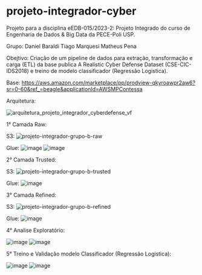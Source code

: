 # projeto-integrador-cyber
Projeto para a disciplina eEDB-015/2023-2: Projeto Integrado do curso de Engenharia de Dados &amp; Big Data da PECE-Poli USP.

Grupo:
Daniel Baraldi
Tiago Marquesi
Matheus Pena

Obejtivo:
Criação de um pipeline de dados para extração, transformação e carga (ETL) da base publica A Realistic Cyber Defense Dataset (CSE-CIC-IDS2018) e treino de modelo classificador (Regressão Logistica). 

Base: https://aws.amazon.com/marketplace/pp/prodview-qkyroawpr2aw6?sr=0-60&ref_=beagle&applicationId=AWSMPContessa

Arquitetura:

![arquitetura_projeto_integrador_cyberdefense_vf](https://github.com/matheusnpena/projeto-integrador-cyber/assets/60858939/ed66b809-c25b-4620-8823-bdc689a35aa0)


1° Camada Raw:

S3:
![projeto-integrador-grupo-b-raw](https://github.com/matheusnpena/projeto-integrador-cyber/assets/60858939/42fce20c-8452-43a9-ab2d-69a6307f83d7)

Glue:
![image](https://github.com/matheusnpena/projeto-integrador-cyber/assets/60858939/de5504cf-ab31-4577-b8b7-07d922bfd756)
![image](https://github.com/matheusnpena/projeto-integrador-cyber/assets/60858939/103192a6-ee19-4d01-a1b1-aedc3d0c81e5)


2° Camada Trusted:

S3:
![projeto-integrador-grupo-b-trusted](https://github.com/matheusnpena/projeto-integrador-cyber/assets/60858939/d2f03d42-9363-47e9-9e7d-0e00abb39202)

Glue:
![image](https://github.com/matheusnpena/projeto-integrador-cyber/assets/60858939/5e8a631e-4d46-444b-b776-45e6fa50ab6c)

3° Camada Refined:

S3:
![projeto-integrador-grupo-b-refined](https://github.com/matheusnpena/projeto-integrador-cyber/assets/60858939/740d8122-bb4d-4a13-a285-f044c6cc6130)

Glue:
![image](https://github.com/matheusnpena/projeto-integrador-cyber/assets/60858939/0d674c30-0799-4009-8609-eaa5dd1cbbaa)


4° Analise Exploratório:

![image](https://github.com/matheusnpena/projeto-integrador-cyber/assets/60858939/0e4fbf48-9f5c-4491-b2ad-ec8aff620c0a)
![image](https://github.com/matheusnpena/projeto-integrador-cyber/assets/60858939/571b0929-a08d-4a05-a1cd-fda7ce2c4559)


5° Treino e Validação modelo Classificador (Regressão Logistica):

![image](https://github.com/matheusnpena/projeto-integrador-cyber/assets/60858939/cf56158f-74a1-47af-a9ec-56cea316fc2c)
![image](https://github.com/matheusnpena/projeto-integrador-cyber/assets/60858939/47d1f68e-641c-4911-958d-9af6ac1b6893)




